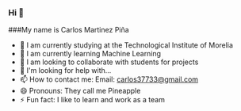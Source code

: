### Hi 👋

###My name is Carlos Martinez Piña

- 🔭 I am currently studying at the Technological Institute of Morelia
- 🌱 I am currently learning Machine Learning
- 👯 I am looking to collaborate with students for projects
- 🤔 I'm looking for help with...
- 📫 How to contact me: Email: carlos37733@gmail.com
- 😄 Pronouns: They call me Pineapple
- ⚡ Fun fact: I like to learn and work as a team
